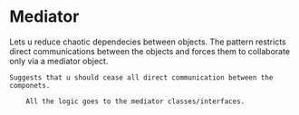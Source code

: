 # Mediator

Lets u reduce chaotic dependecies between objects. The pattern restricts direct
communications between the objects and forces them to collaborate only via a
mediator object.

    Suggests that u should cease all direct communication between the componets.

        All the logic goes to the mediator classes/interfaces.